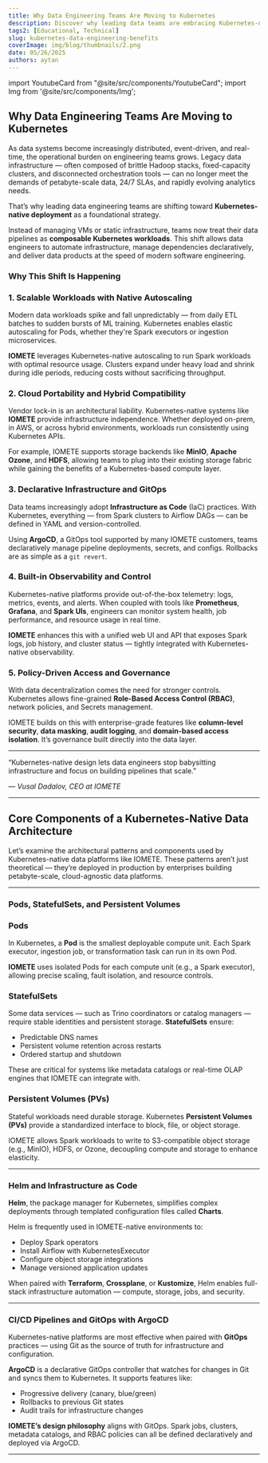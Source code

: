```yaml
---
title: Why Data Engineering Teams Are Moving to Kubernetes
description: Discover why leading data teams are embracing Kubernetes-native deployments scalability, observability, portability, and GitOps-driven pipelines.
tags2: [Educational, Technical]
slug: kubernetes-data-engineering-benefits
coverImage: img/blog/thumbnails/2.png
date: 05/26/2025
authors: aytan
---
```


import YoutubeCard from "@site/src/components/YoutubeCard";
import Img from '@site/src/components/Img';

## **Why Data Engineering Teams Are Moving to Kubernetes**

As data systems become increasingly distributed, event-driven, and real-time, the operational burden on engineering teams grows. Legacy data infrastructure — often composed of brittle Hadoop stacks, fixed-capacity clusters, and disconnected orchestration tools — can no longer meet the demands of petabyte-scale data, 24/7 SLAs, and rapidly evolving analytics needs.

That’s why leading data engineering teams are shifting toward **Kubernetes-native deployment** as a foundational strategy.

Instead of managing VMs or static infrastructure, teams now treat their data pipelines as **composable Kubernetes workloads**. This shift allows data engineers to automate infrastructure, manage dependencies declaratively, and deliver data products at the speed of modern software engineering.

### **Why This Shift Is Happening**

### **1. Scalable Workloads with Native Autoscaling**

Modern data workloads spike and fall unpredictably — from daily ETL batches to sudden bursts of ML training. Kubernetes enables elastic autoscaling for Pods, whether they're Spark executors or ingestion microservices.

**IOMETE** leverages Kubernetes-native autoscaling to run Spark workloads with optimal resource usage. Clusters expand under heavy load and shrink during idle periods, reducing costs without sacrificing throughput.

### **2. Cloud Portability and Hybrid Compatibility**

Vendor lock-in is an architectural liability. Kubernetes-native systems like **IOMETE** provide infrastructure independence. Whether deployed on-prem, in AWS, or across hybrid environments, workloads run consistently using Kubernetes APIs.

For example, IOMETE supports storage backends like **MinIO**, **Apache Ozone**, and **HDFS**, allowing teams to plug into their existing storage fabric while gaining the benefits of a Kubernetes-based compute layer.

### **3. Declarative Infrastructure and GitOps**

Data teams increasingly adopt **Infrastructure as Code** (IaC) practices. With Kubernetes, everything — from Spark clusters to Airflow DAGs — can be defined in YAML and version-controlled.

Using **ArgoCD**, a GitOps tool supported by many IOMETE customers, teams declaratively manage pipeline deployments, secrets, and configs. Rollbacks are as simple as a `git revert`.

### **4. Built-in Observability and Control**

Kubernetes-native platforms provide out-of-the-box telemetry: logs, metrics, events, and alerts. When coupled with tools like **Prometheus**, **Grafana**, and **Spark UIs**, engineers can monitor system health, job performance, and resource usage in real time.

**IOMETE** enhances this with a unified web UI and API that exposes Spark logs, job history, and cluster status — tightly integrated with Kubernetes-native observability.

### **5. Policy-Driven Access and Governance**

With data decentralization comes the need for stronger controls. Kubernetes allows fine-grained **Role-Based Access Control (RBAC)**, network policies, and Secrets management.

IOMETE builds on this with enterprise-grade features like **column-level security**, **data masking**, **audit logging**, and **domain-based access isolation**. It’s governance built directly into the data layer.

---

“Kubernetes-native design lets data engineers stop babysitting infrastructure and focus on building pipelines that scale.”

— *Vusal Dadalov, CEO at IOMETE*

---

## **Core Components of a Kubernetes-Native Data Architecture**

Let’s examine the architectural patterns and components used by Kubernetes-native data platforms like IOMETE. These patterns aren’t just theoretical — they’re deployed in production by enterprises building petabyte-scale, cloud-agnostic data platforms.

---

### **Pods, StatefulSets, and Persistent Volumes**

### **Pods**

In Kubernetes, a **Pod** is the smallest deployable compute unit. Each Spark executor, ingestion job, or transformation task can run in its own Pod.

**IOMETE** uses isolated Pods for each compute unit (e.g., a Spark executor), allowing precise scaling, fault isolation, and resource controls.

### **StatefulSets**

Some data services — such as Trino coordinators or catalog managers — require stable identities and persistent storage. **StatefulSets** ensure:

* Predictable DNS names  
* Persistent volume retention across restarts  
* Ordered startup and shutdown

These are critical for systems like metadata catalogs or real-time OLAP engines that IOMETE can integrate with.

### **Persistent Volumes (PVs)**

Stateful workloads need durable storage. Kubernetes **Persistent Volumes (PVs)** provide a standardized interface to block, file, or object storage.

IOMETE allows Spark workloads to write to S3-compatible object storage (e.g., MinIO), HDFS, or Ozone, decoupling compute and storage to enhance elasticity.

---

### **Helm and Infrastructure as Code**

**Helm**, the package manager for Kubernetes, simplifies complex deployments through templated configuration files called **Charts**.

Helm is frequently used in IOMETE-native environments to:

* Deploy Spark operators  
* Install Airflow with KubernetesExecutor  
* Configure object storage integrations  
* Manage versioned application updates

When paired with **Terraform**, **Crossplane**, or **Kustomize**, Helm enables full-stack infrastructure automation — compute, storage, jobs, and security.

---

### **CI/CD Pipelines and GitOps with ArgoCD**

Kubernetes-native platforms are most effective when paired with **GitOps** practices — using Git as the source of truth for infrastructure and configuration.

**ArgoCD** is a declarative GitOps controller that watches for changes in Git and syncs them to Kubernetes. It supports features like:

* Progressive delivery (canary, blue/green)  
* Rollbacks to previous Git states  
* Audit trails for infrastructure changes

**IOMETE’s design philosophy** aligns with GitOps. Spark jobs, clusters, metadata catalogs, and RBAC policies can all be defined declaratively and deployed via ArgoCD.

---